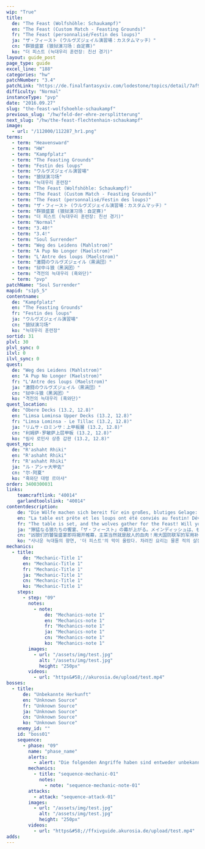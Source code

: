 ```yaml
---
wip: "True"
title:
  de: "The Feast (Wolfshöhle: Schaukampf)"
  en: "The Feast (Custom Match - Feasting Grounds)"
  fr: "The Feast (personnalisé/Festin des loups)"
  ja: "ザ・フィースト (ウルヴズジェイル演習場：カスタムマッチ）"
  cn: "群狼盛宴 (狼狱演习场：自定赛)"
  ko: "더 피스트 (늑대우리 훈련장: 친선 경기)"
layout: guide_post
page_type: guide
excel_line: "188"
categories: "hw"
patchNumber: "3.4"
patchLink: "https://de.finalfantasyxiv.com/lodestone/topics/detail/7af9ad2cc7db28ff042e273289f70c963b448bfa"
difficulty: "Normal"
instanceType: "pvp"
date: "2016.09.27"
slug: "the-feast-wolfshoehle-schaukampf"
previous_slug: "/hw/feld-der-ehre-zersplitterung"
next_slug: "/hw/the-feast-flechtenhain-schaukampf"
image:
  - url: "/112000/112287_hr1.png"
terms:
  - term: "Heavensward"
  - term: "HW"
  - term: "Kampfplatz"
  - term: "The Feasting Grounds"
  - term: "Festin des loups"
  - term: "ウルヴズジェイル演習場"
  - term: "狼狱演习场"
  - term: "늑대우리 훈련장"
  - term: "The Feast (Wolfshöhle: Schaukampf)"
  - term: "The Feast (Custom Match - Feasting Grounds)"
  - term: "The Feast (personnalisé/Festin des loups)"
  - term: "ザ・フィースト (ウルヴズジェイル演習場：カスタムマッチ）"
  - term: "群狼盛宴 (狼狱演习场：自定赛)"
  - term: "더 피스트 (늑대우리 훈련장: 친선 경기)"
  - term: "Normal"
  - term: "3.40!"
  - term: "3.4!"
  - term: "Soul Surrender"
  - term: "Weg des Leidens (Mahlstrom)"
  - term: "A Pup No Longer (Maelstrom)"
  - term: "L'Antre des loups (Maelstrom)"
  - term: "激闘のウルヴズジェイル（黒渦団）"
  - term: "狱中斗狼（黑涡团）"
  - term: "격전의 늑대우리 (흑와단)"
  - term: "pvp"
patchName: "Soul Surrender"
mapid: "s1p5_5"
contentname:
  de: "Kampfplatz"
  en: "The Feasting Grounds"
  fr: "Festin des loups"
  ja: "ウルヴズジェイル演習場"
  cn: "狼狱演习场"
  ko: "늑대우리 훈련장"
sortid: 31
plvl: 30
plvl_sync: 0
ilvl: 0
ilvl_sync: 0
quest:
  de: "Weg des Leidens (Mahlstrom)"
  en: "A Pup No Longer (Maelstrom)"
  fr: "L'Antre des loups (Maelstrom)"
  ja: "激闘のウルヴズジェイル（黒渦団）"
  cn: "狱中斗狼（黑涡团）"
  ko: "격전의 늑대우리 (흑와단)"
quest_location:
  de: "Obere Decks (13.2, 12.8)"
  en: "Limsa Lominsa Upper Decks (13.2, 12.8)"
  fr: "Limsa Lominsa - Le Tillac (13.2, 12.8)"
  ja: "リムサ・ロミンサ：上甲板層 (13.2, 12.8)"
  cn: "利姆萨·罗敏萨上层甲板 (13.2, 12.8)"
  ko: "림사 로민사 상층 갑판 (13.2, 12.8)"
quest_npc:
  de: "R'ashaht Rhiki"
  en: "R'ashaht Rhiki"
  fr: "R'ashaht Rhiki"
  ja: "ル・アシャ大甲佐"
  cn: "尔·阿夏"
  ko: "흑와단 대령 르아샤"
order: 3400300031
links:
    teamcraftlink: "40014"
    garlandtoolslink: "40014"
contentdescription:
    de: "Die Wölfe machen sich bereit für ein großes, blutiges Gelage: The Feast. Hier geht es nicht ums Ausrotten der Gegner - nein, hier geht es darum, ihnen alles zu nehmen, was sie haben. Einer nach dem anderen wird gnadenlos gejagt - doch wirst du der triumphierende Räuber oder die hilflose Beute sein?"
    en: "La table est prête et les loups ont été conviés au festin! Dévorerez-vous vos adversaires... ou serez-vous leur proie? Seules les bêtes les plus sauvages ont été invitées à ce banquet de chair et de sang. Alors acérez vos crocs et vos griffes et préparez-vous à vous repaître du cadavre de vos ennemis! Faites-en de la charpie, dépecez-les et érigez votre trône de chasseur avec leurs os!"
    fr: "The table is set, and the wolves gather for the Feast! Will you gorge on the flesh of your foes, or find yourself served on a platter? Only the most savage of beasts are invited to this banquet─you'll need fangs of steel and an endless thirst for blood! Wait not for the tolling of the culling bell! Devour your rivals, take their hides for trophies, and build a hunter's throne from their bones!"
    ja: "獰猛なる狼たちの饗宴、「ザ・フィースト」の幕が上がる。メインディッシュは、もちろん相対する敵の肉！　グランドカンパニー向けの軍用キットをスパイス代わりに、向かい来る敵を喰らい尽くせ！　しかし、敵もただの肉ではない。狼に相応しい敵は、同格の獣性を秘めた狼だけ……。さあ、饗宴に招かれた狼たちよ、牙を剥き、爪を研げ！　敵の肉を噛みちぎり、その骨の欠片を積み上げて、己の玉座を築き上げるのだ！"
    cn: "凶狼们的饕餮盛宴即将揭开帷幕，主菜当然就是敌人的血肉！用大国防联军的军用补给品代替香料，将面前的敌人吞噬殆尽！然而，敌人自然也不会甘为鱼肉。配得上狼的敌人，当然只有同样野性的狼！ 来吧，被邀请至这饕餮盛宴的凶狼们，磨尖你的獠牙和利爪！吃光敌人的血肉，用敌人的骨头筑起自己的王座！"
    ko: "사나운 늑대들의 향연, '더 피스트'의 막이 올랐다. 차려진 요리는 물론 적의 살점! 총사령부에서 사용되는 군용품을 곁들여, 몰려드는 적을 모조리 먹어치워라! 하지만 적도 순순히 잡아먹힐 상대는 아니다. 늑대의 적은 같은 야성을 품은 늑대뿐이기에……. 잔치에 초대된 늑대들이여, 이빨을 드러내고 발톱을 세워라! 적의 살을 물어뜯고, 그 뼈로 옥좌를 쌓아올려라!"
mechanics:
  - title:
      de: "Mechanic-Title 1"
      en: "Mechanic-Title 1"
      fr: "Mechanic-Title 1"
      ja: "Mechanic-Title 1"
      cn: "Mechanic-Title 1"
      ko: "Mechanic-Title 1"
    steps:
      - step: "09"
        notes:
          - note:
              de: "Mechanics-note 1"
              en: "Mechanics-note 1"
              fr: "Mechanics-note 1"
              ja: "Mechanics-note 1"
              cn: "Mechanics-note 1"
              ko: "Mechanics-note 1"
        images:
          - url: "/assets/img/test.jpg"
            alt: "/assets/img/test.jpg"
            height: "250px"
        videos:
          - url: "https&#58;//akurosia.de/upload/test.mp4"
bosses:
  - title:
      de: "Unbekannte Herkunft"
      en: "Unknown Source"
      fr: "Unknown Source"
      ja: "Unknown Source"
      cn: "Unknown Source"
      ko: "Unknown Source"
    enemy_id: ""
    id: "boss01"
    sequence:
      - phase: "09"
        name: "phase_name"
        alerts:
          - alert: "Die folgenden Angriffe haben sind entweder unbekannt oder haben keine klare Herkunft"
        mechanics:
          - title: "sequence-mechanic-01"
            notes:
              - note: "sequence-mechanic-note-01"
        attacks:
          - attack: "sequence-attack-01"
        images:
          - url: "/assets/img/test.jpg"
            alt: "/assets/img/test.jpg"
            height: "250px"
        videos:
          - url: "https&#58;//ffxivguide.akurosia.de/upload/test.mp4"
adds:
---
```

